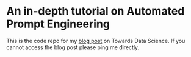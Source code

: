 # An in-depth tutorial on Automated Prompt Engineering

This is the code repo for my [blog post](https://towardsdatascience.com/automated-prompt-engineering-the-definitive-hands-on-guide-1476c8cd3c50) on Towards Data Science. If you cannot access the blog post please ping me directly.
